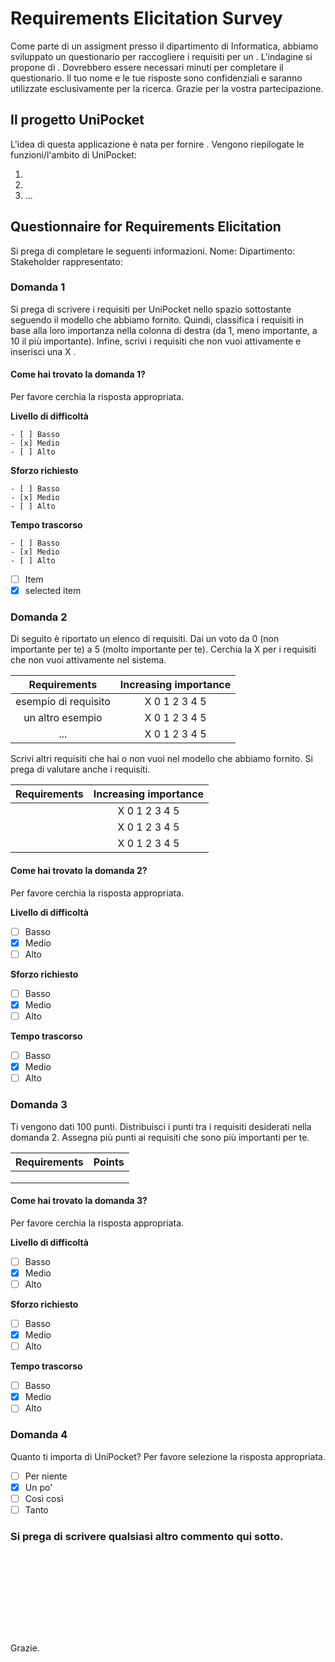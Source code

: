 

# Requirements Elicitation Survey

Come parte di un assigment presso il dipartimento di Informatica, abbiamo sviluppato un questionario per raccogliere i requisiti per un <progetto software>.
L'indagine si propone di <raccogliere i dati del progetto per testare il metodo>. Dovrebbero essere necessari <n> minuti per completare il questionario.
Il tuo nome e le tue risposte sono confidenziali e saranno utilizzate esclusivamente per la ricerca. Grazie per la vostra partecipazione.

<!--Saluti,
Nome Cognome
Dipartimento di Informatica Universita degli Studi di Milano-Bicocca 
Corso di Progetto e Sviluppo del Software -->

## Il progetto UniPocket

L'idea di questa applicazione è nata per fornire <qualcosa>.
Vengono riepilogate le funzioni/l'ambito di UniPocket:

1. <fare qualcosa>
2. <fare qualcos altro>
3. ...

## Questionnaire for Requirements Elicitation

Si prega di completare le seguenti informazioni.
Nome: 
Dipartimento:
Stakeholder rappresentato:

### Domanda 1
Si prega di scrivere i requisiti per UniPocket nello spazio sottostante seguendo il modello che abbiamo fornito.
Quindi, classifica i requisiti in base alla loro importanza nella colonna di destra (da 1, meno importante, a 10 il più importante).
Infine, scrivi i requisiti che non vuoi attivamente e inserisci una X <nella colonna di destra>.

#### Come hai trovato la domanda 1? 

Per favore cerchia la risposta appropriata.

**Livello di difficoltà**

```
- [ ] Basso
- [x] Medio
- [ ] Alto
```

**Sforzo richiesto**

```
- [ ] Basso
- [x] Medio
- [ ] Alto
```

**Tempo trascorso**

```
- [ ] Basso
- [x] Medio
- [ ] Alto
```

- [ ] Item 
- [x] selected item

### Domanda 2

Di seguito è riportato un elenco di requisiti.
Dai un voto da 0 (non importante per te) a 5 (molto importante per te). Cerchia la X per i requisiti che non vuoi attivamente nel sistema.



|     Requirements     | Increasing importance |
| :------------------: | :-------------------: |
| esempio di requisito |     X 0 1 2 3 4 5     |
|   un altro esempio   |     X 0 1 2 3 4 5     |
|         ...          |     X 0 1 2 3 4 5     |

Scrivi altri requisiti che hai o non vuoi nel modello che abbiamo fornito. Si prega di valutare anche i requisiti.

| Requirements | Increasing importance |
| :----------: | :-------------------: |
|              |     X 0 1 2 3 4 5     |
|              |     X 0 1 2 3 4 5     |
|              |     X 0 1 2 3 4 5     |



#### Come hai trovato la domanda 2? 

Per favore cerchia la risposta appropriata.

**Livello di difficoltà**

- [ ] Basso
- [x] Medio
- [ ] Alto

**Sforzo richiesto**

- [ ] Basso
- [x] Medio
- [ ] Alto

**Tempo trascorso**

- [ ] Basso
- [x] Medio
- [ ] Alto

### Domanda 3
Ti vengono dati 100 punti.
Distribuisci i punti tra i requisiti desiderati nella domanda 2. Assegna più punti ai requisiti che sono più importanti per te.

| Requirements | Points |
| :----------: | :----: |
|              |        |
|              |        |
|              |        |

#### Come hai trovato la domanda 3? 

Per favore cerchia la risposta appropriata.

**Livello di difficoltà**

- [ ] Basso
- [x] Medio
- [ ] Alto

**Sforzo richiesto**

- [ ] Basso
- [x] Medio
- [ ] Alto

**Tempo trascorso**

- [ ] Basso
- [x] Medio
- [ ] Alto

### Domanda 4
Quanto ti importa di UniPocket? Per favore selezione la risposta appropriata.

- [ ] Per niente
- [x] Un po'
- [ ] Così così
- [ ] Tanto

### Si prega di scrivere qualsiasi altro commento qui sotto.





<br><br>

<br><br>

<br><br>















Grazie.